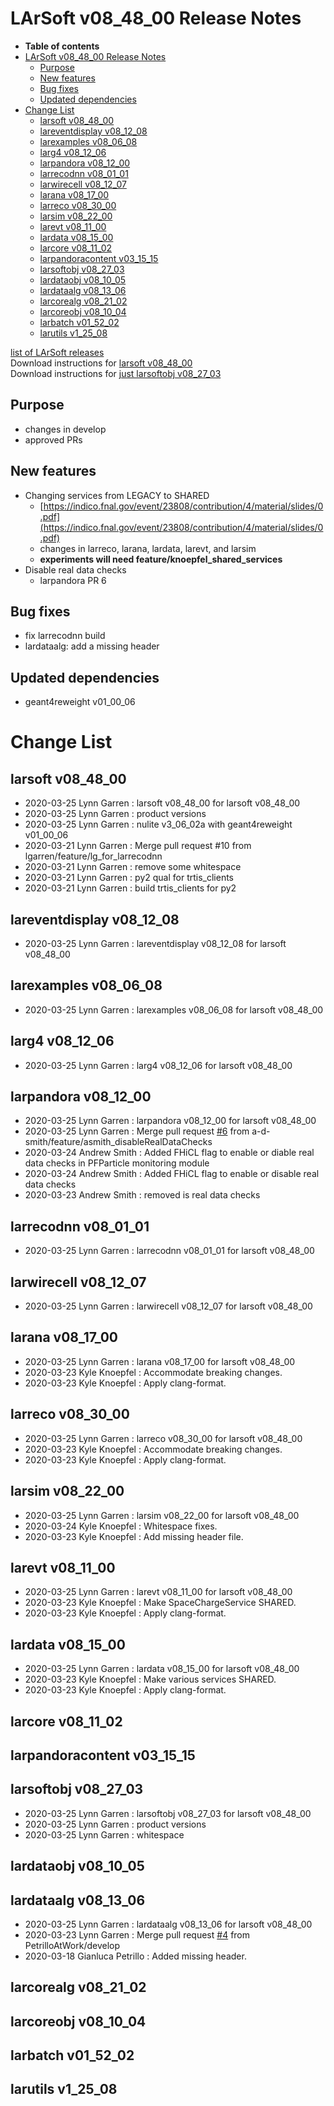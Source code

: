 LArSoft v08\_48\_00 Release Notes
======================================================================

-   **Table of contents**
-   [LArSoft v08\_48\_00 Release Notes](#LArSoft-v08_48_00-Release-Notes)
    -   [Purpose](#Purpose)
    -   [New features](#New-features)
    -   [Bug fixes](#Bug-fixes)
    -   [Updated dependencies](#Updated-dependencies)
-   [Change List](#Change-List)
    -   [larsoft v08\_48\_00](#larsoft-v08_48_00)
    -   [lareventdisplay v08\_12\_08](#lareventdisplay-v08_12_08)
    -   [larexamples v08\_06\_08](#larexamples-v08_06_08)
    -   [larg4 v08\_12\_06](#larg4-v08_12_06)
    -   [larpandora v08\_12\_00](#larpandora-v08_12_00)
    -   [larrecodnn v08\_01\_01](#larrecodnn-v08_01_01)
    -   [larwirecell v08\_12\_07](#larwirecell-v08_12_07)
    -   [larana v08\_17\_00](#larana-v08_17_00)
    -   [larreco v08\_30\_00](#larreco-v08_30_00)
    -   [larsim v08\_22\_00](#larsim-v08_22_00)
    -   [larevt v08\_11\_00](#larevt-v08_11_00)
    -   [lardata v08\_15\_00](#lardata-v08_15_00)
    -   [larcore v08\_11\_02](#larcore-v08_11_02)
    -   [larpandoracontent v03\_15\_15](#larpandoracontent-v03_15_15)
    -   [larsoftobj v08\_27\_03](#larsoftobj-v08_27_03)
    -   [lardataobj v08\_10\_05](#lardataobj-v08_10_05)
    -   [lardataalg v08\_13\_06](#lardataalg-v08_13_06)
    -   [larcorealg v08\_21\_02](#larcorealg-v08_21_02)
    -   [larcoreobj v08\_10\_04](#larcoreobj-v08_10_04)
    -   [larbatch v01\_52\_02](#larbatch-v01_52_02)
    -   [larutils v1\_25\_08](#larutils-v1_25_08)

[list of LArSoft releases](LArSoft_release_list)\
Download instructions for [larsoft v08\_48\_00](http://scisoft.fnal.gov/scisoft/bundles/larsoft/v08_48_00/larsoft-v08_48_00.html)\
Download instructions for [just larsoftobj v08\_27\_03](http://scisoft.fnal.gov/scisoft/bundles/larsoftobj/v08_27_03/larsoftobj-v08_27_03.html)

Purpose
--------------------

-   changes in develop
-   approved PRs

New features
------------------------------

-   Changing services from LEGACY to SHARED
    -   [https://indico.fnal.gov/event/23808/contribution/4/material/slides/0.pdf](https://indico.fnal.gov/event/23808/contribution/4/material/slides/0.pdf)
    -   changes in larreco, larana, lardata, larevt, and larsim
    -   **experiments will need feature/knoepfel\_shared\_services**
-   Disable real data checks
    -   larpandora PR 6

Bug fixes
------------------------

-   fix larrecodnn build
-   lardataalg: add a missing header

Updated dependencies
----------------------------------------------

-   geant4reweight v01\_00\_06

Change List
============================

larsoft v08\_48\_00
------------------------------------------

-   2020-03-25 Lynn Garren : larsoft v08\_48\_00 for larsoft v08\_48\_00
-   2020-03-25 Lynn Garren : product versions
-   2020-03-25 Lynn Garren : nulite v3\_06\_02a with geant4reweight v01\_00\_06
-   2020-03-21 Lynn Garren : Merge pull request \#10 from lgarren/feature/lg\_for\_larrecodnn
-   2020-03-21 Lynn Garren : remove some whitespace
-   2020-03-21 Lynn Garren : py2 qual for trtis\_clients
-   2020-03-21 Lynn Garren : build trtis\_clients for py2

lareventdisplay v08\_12\_08
----------------------------------------------------------

-   2020-03-25 Lynn Garren : lareventdisplay v08\_12\_08 for larsoft v08\_48\_00

larexamples v08\_06\_08
--------------------------------------------------

-   2020-03-25 Lynn Garren : larexamples v08\_06\_08 for larsoft v08\_48\_00

larg4 v08\_12\_06
--------------------------------------

-   2020-03-25 Lynn Garren : larg4 v08\_12\_06 for larsoft v08\_48\_00

larpandora v08\_12\_00
------------------------------------------------

-   2020-03-25 Lynn Garren : larpandora v08\_12\_00 for larsoft v08\_48\_00
-   2020-03-25 Lynn Garren : Merge pull request [\#6](/redmine/issues/6 "Feature: Non-KCA Remediation (New)") from a-d-smith/feature/asmith\_disableRealDataChecks
-   2020-03-24 Andrew Smith : Added FHiCL flag to enable or diable real data checks in PFParticle monitoring module
-   2020-03-24 Andrew Smith : Added FHiCL flag to enable or disable real data checks
-   2020-03-23 Andrew Smith : removed is real data checks

larrecodnn v08\_01\_01
------------------------------------------------

-   2020-03-25 Lynn Garren : larrecodnn v08\_01\_01 for larsoft v08\_48\_00

larwirecell v08\_12\_07
--------------------------------------------------

-   2020-03-25 Lynn Garren : larwirecell v08\_12\_07 for larsoft v08\_48\_00

larana v08\_17\_00
----------------------------------------

-   2020-03-25 Lynn Garren : larana v08\_17\_00 for larsoft v08\_48\_00
-   2020-03-23 Kyle Knoepfel : Accommodate breaking changes.
-   2020-03-23 Kyle Knoepfel : Apply clang-format.

larreco v08\_30\_00
------------------------------------------

-   2020-03-25 Lynn Garren : larreco v08\_30\_00 for larsoft v08\_48\_00
-   2020-03-23 Kyle Knoepfel : Accommodate breaking changes.
-   2020-03-23 Kyle Knoepfel : Apply clang-format.

larsim v08\_22\_00
----------------------------------------

-   2020-03-25 Lynn Garren : larsim v08\_22\_00 for larsoft v08\_48\_00
-   2020-03-24 Kyle Knoepfel : Whitespace fixes.
-   2020-03-23 Kyle Knoepfel : Add missing header file.

larevt v08\_11\_00
----------------------------------------

-   2020-03-25 Lynn Garren : larevt v08\_11\_00 for larsoft v08\_48\_00
-   2020-03-23 Kyle Knoepfel : Make SpaceChargeService SHARED.
-   2020-03-23 Kyle Knoepfel : Apply clang-format.

lardata v08\_15\_00
------------------------------------------

-   2020-03-25 Lynn Garren : lardata v08\_15\_00 for larsoft v08\_48\_00
-   2020-03-23 Kyle Knoepfel : Make various services SHARED.
-   2020-03-23 Kyle Knoepfel : Apply clang-format.

larcore v08\_11\_02
------------------------------------------

larpandoracontent v03\_15\_15
--------------------------------------------------------------

larsoftobj v08\_27\_03
------------------------------------------------

-   2020-03-25 Lynn Garren : larsoftobj v08\_27\_03 for larsoft v08\_48\_00
-   2020-03-25 Lynn Garren : product versions
-   2020-03-25 Lynn Garren : whitespace

lardataobj v08\_10\_05
------------------------------------------------

lardataalg v08\_13\_06
------------------------------------------------

-   2020-03-25 Lynn Garren : lardataalg v08\_13\_06 for larsoft v08\_48\_00
-   2020-03-23 Lynn Garren : Merge pull request [\#4](/redmine/issues/4 "Feature: Postgres database  (Closed)") from PetrilloAtWork/develop
-   2020-03-18 Gianluca Petrillo : Added missing header.

larcorealg v08\_21\_02
------------------------------------------------

larcoreobj v08\_10\_04
------------------------------------------------

larbatch v01\_52\_02
--------------------------------------------

larutils v1\_25\_08
------------------------------------------
